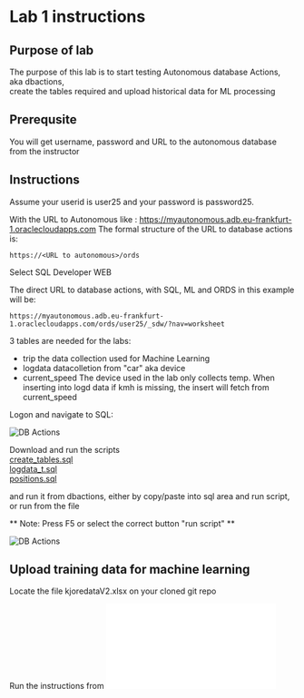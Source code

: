 # Lab 1 instructions

## Purpose of lab

The purpose of this lab is to start testing Autonomous database Actions, aka dbactions,  
create the tables required and upload historical data for ML processing

## Prerequsite

You will get username, password and URL to the autonomous database from the instructor  

## Instructions

Assume your userid is user25 and your password is password25.  
  
With the URL to Autonomous like : https://myautonomous.adb.eu-frankfurt-1.oraclecloudapps.com 
The formal structure of the URL to database actions is:  

`https://<URL to autonomous>/ords`

Select SQL Developer WEB  

The direct URL to database actions, with SQL, ML and ORDS in this example will be:  
  
`https://myautonomous.adb.eu-frankfurt-1.oraclecloudapps.com/ords/user25/_sdw/?nav=worksheet`

3 tables are needed for the labs:  
 - trip             the data collection used for Machine Learning
- logdata           datacolletion from "car" aka device
- current_speed     The device used in the lab only collects temp. When inserting into logd data if kmh is missing, the insert will fetch from current_speed

Logon and navigate to SQL:  

![DB Actions](../images/dbactions.jpg)


Download and run the scripts  
 [create_tables.sql](../files/create_table.sql)  
 [logdata_t.sql](../files/logdata_t.sql)  
 [positions.sql](../files/positions.sql)

 and run it from dbactions, either by copy/paste into sql area and run script, or run from the file   

   
** Note: Press F5 or select the correct button "run script" **  
  
![DB Actions](../images/dbactions2.jpg)


## Upload training data for machine learning

Locate the file kjoredataV2.xlsx on your cloned git repo

Run the instructions from ![Instructions](dataload.md)
